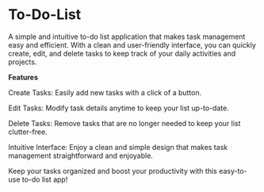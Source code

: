 # To-Do-List

A simple and intuitive to-do list application that makes task management easy and efficient. With a clean and user-friendly interface, you can quickly create, edit, and delete tasks to keep track of your daily activities and projects.

**Features**

Create Tasks: Easily add new tasks with a click of a button.

Edit Tasks: Modify task details anytime to keep your list up-to-date.

Delete Tasks: Remove tasks that are no longer needed to keep your list clutter-free.

Intuitive Interface: Enjoy a clean and simple design that makes task management straightforward and enjoyable.

Keep your tasks organized and boost your productivity with this easy-to-use to-do list app!
